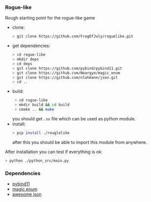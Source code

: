 ### Rogue-like 
Rough starting point for the rogue-like game
- clone:
  ```bash
  > git clone https://github.com/FrogOfJuly/roguelike.git
  ```
- get dependencies:
  ```bash
  > cd rogue-like
  > mkdir deps
  > cd deps
  > git clone https://github.com/pybind/pybind11.git
  > git clone https://github.com/Neargye/magic_enum
  > git clone https://github.com/nlohmann/json.git
  > cd ..
  ```
- build:
  ```bash
   > cd rogue-like 
   > mkdir build && cd build
   > cmake .. && make 
  ```
  you should get ``.so`` file which can be used as python module.
- install:
  ```bash
  > pip install ./rouglelike
  ```
  after this you should be able to import this module from anywhere.

After installation you can test if everything is ok:

```bash
> python ./python_src/main.py 
```

### Dependencies

 - [pybind11](https://github.com/pybind/pybind11)
 - [magic enum](https://github.com/Neargye/magic_enum)
 - [awesome json](https://github.com/nlohmann/json)